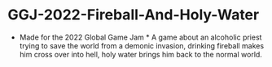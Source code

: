 # GGJ-2022-Fireball-And-Holy-Water
* Made for the 2022 Global Game Jam *
A game about an alcoholic priest trying to save the world from a demonic invasion, drinking fireball makes him cross over into hell, holy water brings him back to the normal world.
